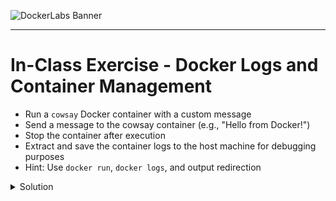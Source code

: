 ![DockerLabs Banner](../../assets/images/docker-logos.png)

---

# In-Class Exercise - Docker Logs and Container Management
    
- Run a `cowsay` Docker container with a custom message
- Send a message to the cowsay container (e.g., "Hello from Docker!")
- Stop the container after execution
- Extract and save the container logs to the host machine for debugging purposes
- Hint: Use `docker run`, `docker logs`, and output redirection

<details markdown="1">
<summary>Solution</summary>

## Step-by-Step Solution

1. **Run the cowsay container with a custom message**

   ```bash
   docker run --name my-cowsay docker/whalesay cowsay "Hello from Docker!"
   ```

2. **Verify the container has stopped**

   The container stops automatically after execution. You can verify with:

   ```bash
   docker ps -a | grep my-cowsay
   ```

3. **Grab the logs and save to host machine**

   ```bash
   docker logs my-cowsay > cowsay-logs.txt
   ```

4. **View the saved logs**

   ```bash
   cat cowsay-logs.txt
   ```

   Expected output in `cowsay-logs.txt`:

   ```text
    ______________________
   < Hello from Docker! >
    ----------------------
       \
        \
         \     
                       ##        .            
                 ## ## ##       ==            
              ## ## ## ##      ===            
          /""""""""""""""""___/ ===        
     ~~~ {~~ ~~~~ ~~~ ~~~~ ~~ ~ /  ===- ~~~   
          \______ o          __/            
           \    \        __/             
             \____\______/   
   ```

5. **Clean up (optional)**

   ```bash
   # Remove the container
   docker rm my-cowsay

   # Remove the log file
   rm cowsay-logs.txt
   ```

## Alternative: Using a Different Cowsay Image

If `docker/whalesay` is not available, you can build your own:

**Dockerfile:**

```dockerfile
FROM alpine:latest
RUN apk add --no-cache cowsay
ENTRYPOINT ["/usr/bin/cowsay"]
CMD ["Hello Docker!"]
```

**Build and run:**

```bash
docker build -t my-cowsay .
docker run --name cowsay-test my-cowsay "Hello from Docker!"
docker logs cowsay-test > cowsay-logs.txt
```

## Explanation

- **docker run --name**: Assigns a name to the container for easy reference
- **cowsay "message"**: Passes the message to the cowsay command
- **docker logs**: Retrieves all stdout/stderr output from the container
- **> cowsay-logs.txt**: Redirects the log output to a file on the host machine
- The container stops automatically after the command completes

## Bonus: Running in Detached Mode

For containers that run longer:

```bash
# Run in detached mode
docker run -d --name my-cowsay-bg docker/whalesay /bin/sh -c "cowsay 'Background task' && sleep 30"

# Get logs while running
docker logs my-cowsay-bg

# Follow logs in real-time
docker logs -f my-cowsay-bg

# Stop the container
docker stop my-cowsay-bg

# Save logs after stopping
docker logs my-cowsay-bg > cowsay-bg-logs.txt
```

</details>
